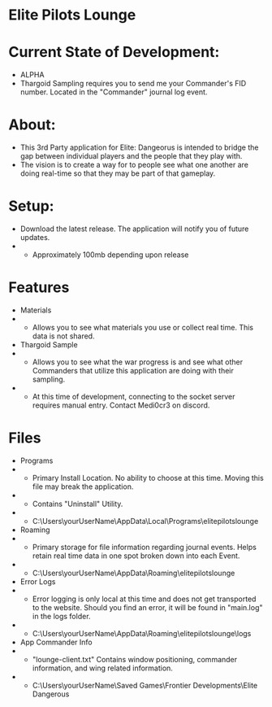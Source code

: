 # Elite Pilots Lounge

# Current State of Development: 
- ALPHA
- Thargoid Sampling requires you to send me your Commander's FID number. Located in the "Commander" journal log event.

# About:
- This 3rd Party application for Elite: Dangeorus is intended to bridge the gap between individual players and the people that they play with.
- The vision is to create a way for to people see what one another are doing real-time so that they may be part of that gameplay.

# Setup:
- Download the latest release. The application will notify you of future updates.
- - Approximately 100mb depending upon release

# Features
- Materials
- - Allows you to see what materials you use or collect real time. This data is not shared.
- Thargoid Sample
- - Allows you to see what the war progress is and see what other Commanders that utilize this application are doing with their sampling.
- - At this time of development, connecting to the socket server requires manual entry. Contact Medi0cr3 on discord. 

# Files
- Programs
- - Primary Install Location. No ability to choose at this time. Moving this file may break the application.
- - Contains "Uninstall" Utility.
- - C:\Users\yourUserName\AppData\Local\Programs\elitepilotslounge
- Roaming
- - Primary storage for file information regarding journal events. Helps retain real time data in one spot broken down into each Event.
- - C:\Users\yourUserName\AppData\Roaming\elitepilotslounge
- Error Logs
- - Error logging is only local at this time and does not get transported to the website. Should you find an error, it will be found in "main.log" in the logs folder.
- - C:\Users\yourUserName\AppData\Roaming\elitepilotslounge\logs
- App Commander Info
- - "lounge-client.txt" Contains window positioning, commander information, and wing related information.
- - C:\Users\yourUserName\Saved Games\Frontier Developments\Elite Dangerous
